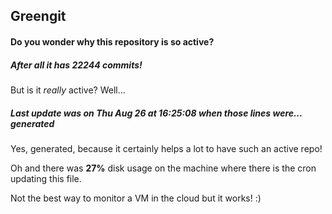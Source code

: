 ## Greengit

#### Do you wonder why this repository is so active?

##### After all it has 22244 commits!

But is it *really* active? Well...

##### Last update was on Thu Aug 26 at 16:25:08 when those lines were... generated

Yes, generated, because it certainly helps a lot to have such an active repo!

Oh and there was **27%** disk usage on the machine
where there is the cron updating this file.

Not the best way to monitor a VM in the cloud but it works! :)
